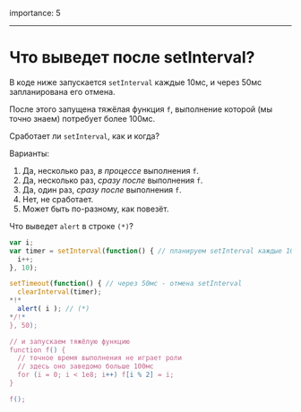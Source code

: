 importance: 5

---

# Что выведет после setInterval?

В коде ниже запускается `setInterval` каждые 10мс, и через 50мс запланирована его отмена.

После этого запущена тяжёлая функция `f`, выполнение которой (мы точно знаем) потребует более 100мс.

Сработает ли `setInterval`, как и когда?

Варианты:

1. Да, несколько раз, *в процессе* выполнения `f`.
2. Да, несколько раз, *сразу после* выполнения `f`.
3. Да, один раз, *сразу после* выполнения `f`.
4. Нет, не сработает.
5. Может быть по-разному, как повезёт.

Что выведет `alert` в строке `(*)`?

```js
var i;
var timer = setInterval(function() { // планируем setInterval каждые 10мс
  i++;
}, 10);

setTimeout(function() { // через 50мс - отмена setInterval
  clearInterval(timer);
*!*
  alert( i ); // (*)
*/!*
}, 50);

// и запускаем тяжёлую функцию
function f() {
  // точное время выполнения не играет роли
  // здесь оно заведомо больше 100мс
  for (i = 0; i < 1e8; i++) f[i % 2] = i;
}

f();
```

